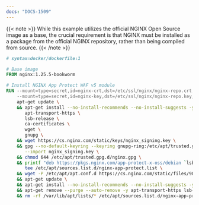 ```yaml
---
docs: "DOCS-1509"
---
```


{{< note >}}
 While this example utilizes the official NGINX Open Source image as a base, the crucial requirement is that NGINX must be installed as a package from the official NGINX repository, rather than being compiled from source.
{{< /note >}}

```dockerfile
# syntax=docker/dockerfile:1

# Base image
FROM nginx:1.25.5-bookworm

# Install NGINX App Protect WAF v5 module
RUN --mount=type=secret,id=nginx-crt,dst=/etc/ssl/nginx/nginx-repo.crt,mode=0644 \
    --mount=type=secret,id=nginx-key,dst=/etc/ssl/nginx/nginx-repo.key,mode=0644 \
    apt-get update \
    && apt-get install --no-install-recommends --no-install-suggests -y \
       apt-transport-https \
       lsb-release \
       ca-certificates \
       wget \
       gnupg \
    && wget https://cs.nginx.com/static/keys/nginx_signing.key \
    && gpg --no-default-keyring --keyring gnupg-ring:/etc/apt/trusted.gpg.d/nginx.gpg \
       --import nginx_signing.key \
    && chmod 644 /etc/apt/trusted.gpg.d/nginx.gpg \
    && printf "deb https://pkgs.nginx.com/app-protect-x-oss/debian `lsb_release -cs` nginx-plus\n" | \
       tee /etc/apt/sources.list.d/nginx-app-protect.list \
    && wget -P /etc/apt/apt.conf.d https://cs.nginx.com/static/files/90pkgs-nginx \
    && apt-get update \
    && apt-get install --no-install-recommends --no-install-suggests -y app-protect-module-oss  \
    && apt-get remove --purge --auto-remove -y apt-transport-https lsb-release gnupg wget \
    && rm -rf /var/lib/apt/lists/* /etc/apt/sources.list.d/nginx-app-protect.list
```
